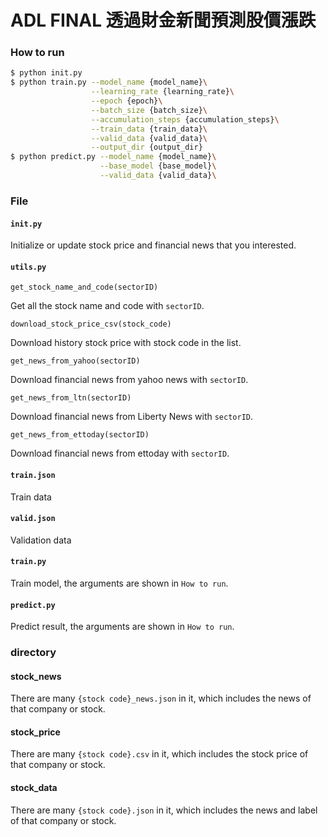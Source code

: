 # ADL FINAL 透過財金新聞預測股價漲跌

### How to run

```bash
$ python init.py
$ python train.py --model_name {model_name}\
                  --learning_rate {learning_rate}\
                  --epoch {epoch}\
                  --batch_size {batch_size}\
                  --accumulation_steps {accumulation_steps}\
                  --train_data {train_data}\
                  --valid_data {valid_data}\
                  --output_dir {output_dir}
$ python predict.py --model_name {model_name}\
                    --base_model {base_model}\
                    --valid_data {valid_data}\
```

### File

#### `init.py`

Initialize or update stock price and financial news that you interested. 

#### `utils.py`

`get_stock_name_and_code(sectorID)`

Get all the stock name and code with `sectorID`. 

`download_stock_price_csv(stock_code)`

Download history stock price with stock code in the list. 

`get_news_from_yahoo(sectorID)`

Download financial news from yahoo news with `sectorID`. 

`get_news_from_ltn(sectorID)`

Download financial news from Liberty  News with `sectorID`. 

`get_news_from_ettoday(sectorID)`

Download financial news from ettoday with `sectorID`. 

#### `train.json`

Train data

#### `valid.json`

Validation data

#### `train.py`

Train model, the arguments are shown in `How to run`. 

#### `predict.py`

Predict result, the arguments are shown in `How to run`. 

### directory

#### stock_news

There are many `{stock code}_news.json` in it, which includes the news of that company or stock. 

#### stock_price

There are many `{stock code}.csv` in it, which includes the stock price of that company or stock. 

#### stock_data

There are many `{stock code}.json` in it, which includes the news and label of that company or stock. 
